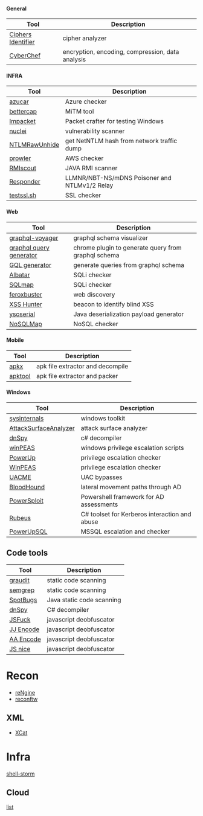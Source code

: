 #### General

| Tool | Description |
| ---- | ----------- |
| [Ciphers Identifier](https://www.boxentriq.com/code-breaking/cipher-identifier) | cipher analyzer |
| [CyberChef](https://gchq.github.io/CyberChef/) | encryption, encoding, compression, data analysis |

#### INFRA


| Tool | Description |
| ---- | ----------- |
| [azucar](https://github.com/nccgroup/azucar) | Azure checker |
| [bettercap](https://github.com/bettercap/bettercap) | MiTM tool |  
| [Impacket](https://github.com/SecureAuthCorp/impacket) | Packet crafter for testing Windows |
| [nuclei](https://github.com/projectdiscovery/nuclei) | vulnerability scanner |
| [NTLMRawUnhide](https://github.com/mlgualtieri/NTLMRawUnhide) | get NetNTLM hash from network traffic dump | 
| [prowler](https://github.com/toniblyx/prowler) | AWS checker |
| [RMIscout](https://github.com/BishopFox/rmiscout) | JAVA RMI scanner |
| [Responder](https://github.com/lgandx/Responder.git) | LLMNR/NBT-NS/mDNS Poisoner and NTLMv1/2 Relay |
| [testssl.sh](https://github.com/drwetter/testssl.sh) | SSL checker |

#### Web

| Tool | Description |
| ---- | ----------- |
| [graphql-voyager](https://apis.guru/graphql-voyager/) | graphql schema visualizer |
| [graphql query generator](https://chrome.google.com/webstore/detail/graphql-query-generator/jmdpimbhelkmbpgdkjgapkegfapaapej) | chrome plugin to generate query from graphql schema |
| [GQL generator](https://github.com/timqian/gql-generator) | generate queries from graphql schema |
| [Albatar](https://github.com/lanjelot/albatar) | SQLi checker |
| [SQLmap](https://github.com/sqlmapproject/sqlmap) | SQLi checker |
| [feroxbuster](https://github.com/epi052/feroxbuster) | web discovery |
| [XSS Hunter](https://xsshunter.com/) | beacon to identify blind XSS |
| [ysoserial](https://github.com/frohoff/ysoserial) | Java deserialization payload generator |
| [NoSQLMap](https://github.com/codingo/NoSQLMap) | NoSQL checker |

#### Mobile

| Tool | Description |
| ---- | ----------- |
| [apkx](https://github.com/b-mueller/apkx) | apk file extractor and decompile |
| [apktool](https://github.com/iBotPeaches/Apktool) | apk file extractor and packer |

#### Windows

| Tool | Description |
| ---- | ----------- |
| [sysinternals](https://docs.microsoft.com/en-us/sysinternals/) | windows toolkit |
| [AttackSurfaceAnalyzer](https://github.com/microsoft/AttackSurfaceAnalyzer) | attack surface analyzer |
| [dnSpy](https://github.com/dnSpy/dnSpy) | c# decompiler |
| [winPEAS](https://github.com/carlospolop/privilege-escalation-awesome-scripts-suite/tree/master/winPEAS) | windows privilege escalation scripts |
| [PowerUp](https://github.com/PowerShellMafia/PowerSploit/tree/master/Privesc) | privilege escalation checker |
| [WinPEAS](https://github.com/carlospolop/PEASS-ng/tree/master/winPEAS) | privilege escalation checker |
| [UACME](https://github.com/hfiref0x/UACME) | UAC bypasses |
| [BloodHound](https://github.com/BloodHoundAD/BloodHound) | lateral movement paths through AD |
| [PowerSploit](https://github.com/PowerShellMafia/PowerSploit) | Powershell framework for AD assessments|
| [Rubeus](https://github.com/GhostPack/Rubeus) | C# toolset for Kerberos interaction and abuse |
| [PowerUpSQL](https://github.com/NetSPI/PowerUpSQL) | MSSQL escalation and checker |


## Code tools


| Tool | Description |
| ---- | ----------- |
| [graudit](https://github.com/wireghoul/graudit) | static code scanning |
| [semgrep](https://github.com/returntocorp/semgrep) | static code scanning |
| [SpotBugs](https://spotbugs.github.io/) | Java static code scanning |
| [dnSpy](https://github.com/dnSpy/dnSpy) | C# decompiler | 
| [JSFuck](http://www.jsfuck.com/) | javascript deobfuscator |
| [JJ Encode](https://utf-8.jp/public/jjencode.html) | javascript deobfuscator |
| [AA Encode](https://utf-8.jp/public/aaencode.html) | javascript deobfuscator |
| [JS nice](http://www.jsnice.org/) | javascript deobfuscator |


# Recon

- [reNgine](https://github.com/yogeshojha/rengine)
- [reconftw](https://github.com/six2dez/reconftw)

## XML

- [XCat](https://github.com/orf/xcat)

# Infra

[shell-storm](http://shell-storm.org/shellcode/)

## Cloud

[list](https://github.com/toniblyx/my-arsenal-of-aws-security-tools)
